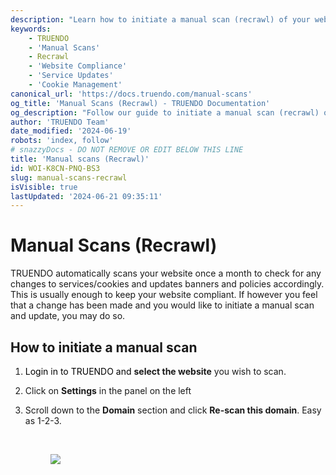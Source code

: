 ```yaml
---
description: "Learn how to initiate a manual scan (recrawl) of your website in TRUENDO. Keep your website compliant by updating services and cookies manually whenever necessary. Last updated June 19, 2024.\n"
keywords:
    - TRUENDO
    - 'Manual Scans'
    - Recrawl
    - 'Website Compliance'
    - 'Service Updates'
    - 'Cookie Management'
canonical_url: 'https://docs.truendo.com/manual-scans'
og_title: 'Manual Scans (Recrawl) - TRUENDO Documentation'
og_description: "Follow our guide to initiate a manual scan (recrawl) of your website in TRUENDO. Ensure your website remains compliant by updating services and cookies manually as needed.\n"
author: 'TRUENDO Team'
date_modified: '2024-06-19'
robots: 'index, follow'
# snazzyDocs - DO NOT REMOVE OR EDIT BELOW THIS LINE
title: 'Manual scans (Recrawl)'
id: WOI-K8CN-PNQ-BS3
slug: manual-scans-recrawl
isVisible: true
lastUpdated: '2024-06-21 09:35:11'
---
```

# Manual Scans (Recrawl)

TRUENDO automatically scans your website once a month to check for any changes to services/cookies and updates banners and policies accordingly. This is usually enough to keep your website compliant. If however you feel that a change has been made and you would like to initiate a manual scan and update, you may do so.

## How to initiate a manual scan

1.  <span style="color:rgb(0, 0, 0);"><span style="background-color:rgb(255, 255, 255);">Login in to TRUENDO and </span></span> **select the website** you wish to scan.
2.  Click on **Settings** in the panel on the left
3.  Scroll down to the **Domain** section and click **Re-scan this domain**. Easy as 1-2-3.
    
    <br />
    
    <figure><img src="https://app.snazzydocs.com/storage/users/hEfI2V55cVTdM5ty/docs/G2IomO8914MUXZZJ/images/0zIgADhZbHbyPu5H18so.png"></figure>
    
    <br />
    
    <br />
    

<br />

<br />

<br />

<br />